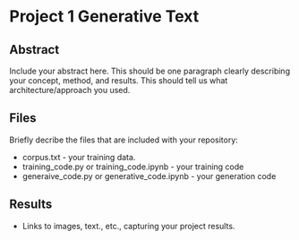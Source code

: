 # Project 1 Generative Text

## Abstract

Include your abstract here. This should be one paragraph clearly describing your concept, method, and results. This should tell us what architecture/approach you used.

## Files

Briefly decribe the files that are included with your repository:
- corpus.txt - your training data.
- training_code.py or training_code.ipynb - your training code
- generaive_code.py or generative_code.ipynb - your generation code

## Results

- Links to images, text., etc., capturing your project results. 
